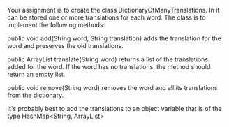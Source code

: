 Your assignment is to create the class DictionaryOfManyTranslations. In it can be stored one or more translations for each word. The class is to implement the following methods:


public void add(String word, String translation) adds the translation for the word and preserves the old translations.


public ArrayList<String> translate(String word) returns a list of the translations added for the word. If the word has no translations, the method should return an empty list.


public void remove(String word) removes the word and all its translations from the dictionary.


It's probably best to add the translations to an object variable that is of the type HashMap<String, ArrayList<String>>